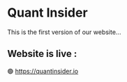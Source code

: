 # Quant Insider

This is the first version of our website...

## Website is live :
🟢 https://quantinsider.io
